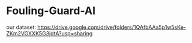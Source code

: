 # Fouling-Guard-AI

our dataset: 
https://drive.google.com/drive/folders/1QAfbAAa5p1w5sKe-ZKm2VGXXK5G3jdtA?usp=sharing
